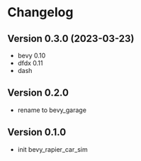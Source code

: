 # Changelog

## Version 0.3.0 (2023-03-23)

- bevy 0.10
- dfdx 0.11
- dash

## Version 0.2.0

- rename to bevy_garage

## Version 0.1.0

- init bevy_rapier_car_sim
